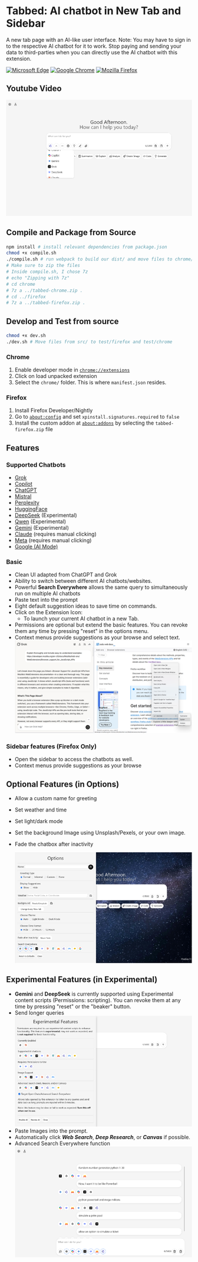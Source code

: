 # Tabbed: AI chatbot in New Tab and Sidebar

A new tab page with an AI-like user interface. Note: You may have to sign in to the respective AI chatbot for it to work. Stop paying and sending your data to third-parties when you can directly use the AI chatbot with this extension.

[![Microsoft Edge](https://img.shields.io/badge/Edge-1.0.5.0-green.svg)](https://microsoftedge.microsoft.com/addons/detail/tabbed-ai-chatbot-in-new/jbhemcgchnpebmchepbcjfmneagnpnpa)
[![Google Chrome](https://img.shields.io/badge/Chrome-1.0.6.10-red.svg)](https://chromewebstore.google.com/detail/jbpmodbjedoloelbepnpfhjoohjjkand)
[![Mozilla Firefox](https://img.shields.io/badge/Firefox-1.0.6.10-red.svg)](https://addons.mozilla.org/en-US/firefox/addon/tabbed/)

## Youtube Video

[![Sample 1](./samples/Sample_1.png)](https://www.youtube.com/watch?v=PDgovF1dNBg)

## Compile and Package from Source

```sh
npm install # install relevant dependencies from package.json
chmod +x compile.sh
./compile.sh # run webpack to build our dist/ and move files to chrome/ and firefox/
# Make sure to zip the files
# Inside compile.sh, I chose 7z
# echo "Zipping with 7z"
# cd chrome
# 7z a ../tabbed-chrome.zip .
# cd ../firefox
# 7z a ../tabbed-firefox.zip .
```

## Develop and Test from source

```sh
chmod +x dev.sh
./dev.sh # Move files from src/ to test/firefox and test/chrome
```

### Chrome

1. Enable developer mode in [`chrome://extensions`](chrome://extensions)
2. Click on load unpacked extension
3. Select the `chrome/` folder. This is where `manifest.json` resides.

### Firefox

1. Install Firefox Developer/Nightly
2. Go to [`about:config`](about:config) and set `xpinstall.signatures.required` to `false`
3. Install the custom addon at [`about:addons`](about:addons) by selecting the `tabbed-firefox.zip` file

## Features

### Supported Chatbots

- [Grok](https://grok.com)
- [Copilot](https://copilot.microsoft.com)
- [ChatGPT](https:///chatgpt.com)
- [Mistral](https://mistral.ai)
- [Perplexity](https://perplexity.ai)
- [HuggingFace](https://huggingface.co/chat/)
- [DeepSeek](https://chat.deepseek.com/) (Experimental)
- [Qwen](https://chat.qwen.ai/) (Experimental)
- [Gemini](https://gemini.google.com/app) (Experimental)
- [Claude](https://claude.ai/new) (requires manual clicking)
- [Meta](https://meta.ai) (requires manual clicking)
- [Google (AI Mode)](https://google.com)

### Basic

- Clean UI adapted from ChatGPT and Grok
- Ability to switch between different AI chatbots/websites.
- Powerful **Search Everywhere** allows the same query to simultaneously run on multiple AI chatbots
- Paste text into the prompt
- Eight default suggestion ideas to save time on commands.
- Click on the Extension Icon:
  - To launch your current AI chatbot in a new Tab.
- Permissions are optional but extend the basic features. You can revoke them any time by pressing "reset" in the options menu.
- Context menus provide suggestions as your browse and select text.
  ![Sample 5](./samples/Sample_5.png)

### Sidebar features (Firefox Only)

- Open the sidebar to access the chatbots as well.
- Context menus provide suggestions as your browse

## Optional Features (in Options)

- Allow a custom name for greeting
- Set weather and time
- Set light/dark mode
- Set the background Image using Unsplash/Pexels, or your own image.
- Fade the chatbox after inactivity

  ![Sample 2](./samples/Sample_2.png)

## Experimental Features (in Experimental)

- **Gemini** and **DeepSeek** is currently supported using Experimental content scripts (Permissions: scripting). You can revoke them at any time by pressing "reset" or the "beaker" button.
- Send longer queries
  ![Sample 3](./samples/Sample_3.png)
- Paste Images into the prompt.
- Automatically click **_Web Search_**, **_Deep Research_**, or **_Canvas_** if possible.
- Advanced Search Everywhere function
  ![Sample 4](./samples/Sample_4.png)
